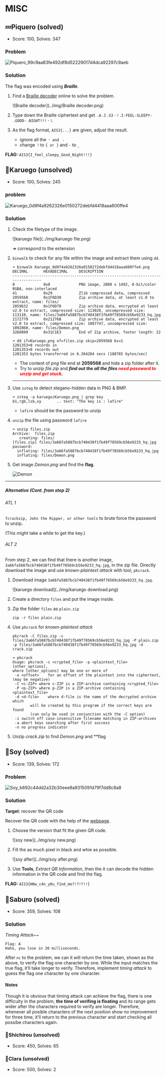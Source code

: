 # MISC

## 💤Piquero (solved)

-   Score: 100, Solves: 347

### Problem

![Piquero_99c9aa83fe492df8d52229017d4dca92297c9aeb](piquero/Piquero_99c9aa83fe492df8d52229017d4dca92297c9aeb.jpg)

### Solution

The flag was encoded using ***Braille***.

1.  Find a [Braille decoder](https://www.dcode.fr/braille-alphabet) online to solve the problem.

    ![Braille decoder](../img/Braille decoder.png)

2.  Type down the Braille ciphertext and get `⠠A⠠I⠠S3⠐⠸⠠I-FEEL-SLEEPY-⠠GOOD-⠠NIGHT!!!⠐⠸`.

3.  As the flag format, `AIS3{...}` are given, adjust the result.

    -   ignore all the `⠐ and ⠠`
    -   change `⠸` to `{ or }` and `-` to `_`

**FLAG:** `AIS3{I_feel_sleepy_Good_Night!!!}`



## 🐥Karuego (unsolved)

-   Score: 100, Solves: 245

### problem

![Karuego_0d9f4a9262326e0150272debfd4418aaa600ffe4](karuego/Karuego_0d9f4a9262326e0150272debfd4418aaa600ffe4.png)

### Solution

1.  Check the filetype of the image.

    ![karuego file](../img/karuego file.png)

    ➜ correspond to the extension

2.  `binwalk` to check for any file within the image and extract them using `dd`.

    ```shell
    ➜ binwalk Karuego_0d9f4a9262326e0150272debfd4418aaa600ffe4.png
    DECIMAL       HEXADECIMAL     DESCRIPTION
    --------------------------------------------------------------------------------
    0             0x0             PNG image, 2880 x 1492, 8-bit/color RGBA, non-interlaced
    41            0x29            Zlib compressed data, compressed
    2059568       0x1F6D30        Zip archive data, at least v1.0 to extract, name: files/
    2059632       0x1F6D70        Zip archive data, encrypted at least v2.0 to extract, compressed size: 113020, uncompressed size: 113110, name: files/3a66fa5887bcb740438f1fb49f78569cb56e9233_hq.jpg
    2172779       0x21276B        Zip archive data, encrypted at least v2.0 to extract, compressed size: 1087747, uncompressed size: 1092860, name: files/Demon.png
    3260899       0x31C1E3        End of Zip archive, footer length: 22
    
    ➜ dd if=Karuego.png of=files.zip skip=2059568 bs=1
    1201353+0 records in
    1201353+0 records out
    1201353 bytes transferred in 6.364284 secs (188765 bytes/sec)
    ```

    -   The content of *png* file end at **2059568** and hide a zip folder after it.
    -   Try to unzip *file.zip* and ***find out the all the files <span style="color: red">need password to unzip and get stuck</span>.***

    ---

3.  Use `zsteg` to detect stegano-hidden data in PNG & BMP.

    ```shell
    ➜ zsteg -a karuego/Karuego.png | grep key
    b1,rgb,lsb,xy       .. text: "The key is : lafire"
    ```

    -   `lafire` should be the password to unzip

4.  `unzip` the file using password `lafire`

    ```shell
    ➜ unzip files.zip
    Archive:  files.zip
       creating: files/
    [files.zip] files/3a66fa5887bcb740438f1fb49f78569cb56e9233_hq.jpg password: 
      inflating: files/3a66fa5887bcb740438f1fb49f78569cb56e9233_hq.jpg  
      inflating: files/Demon.png 
    ```

5.  Get image *Demon.png* and find the **flag**.

    ![Demon](../misc/karuego/files/Demon.png)

---

##### Alternative (Cont. from step 2)

###### ATL 1

`fcrackzip, John the Ripper, or other tools` to brute force the password to unzip.

(This might take a while to get the key.)

###### ALT 2

From step 2, we can find that there is another image, `3a66fa5887bcb740438f1fb49f78569cb56e9233_hq.jpg`, in the zip file. Directly download the image and use *known-plaintext attack* with tool, `pkcrack`.

1.  Download image `3a66fa5887bcb740438f1fb49f78569cb56e9233_hq.jpg`.

    ![karuego download](../img/karuego download.png)

2.  Create a directory `files` and put the image inside.

3.  Zip the folder `files` as `plain.zip`

    `zip -r files plain.zip`

4.  Use `pkcrack` for *known-plaintext attack*

    `pkcrack -C files.zip -c files/3a66fa5887bcb740438f1fb49f78569cb56e9233_hq.jpg -P plain.zip -p files/3a66fa5887bcb740438f1fb49f78569cb56e9233_hq.jpg -d crack.zip`

    

    ```shell
    ➜ pkcrack 
    Usage: pkcrack -c <crypted_file> -p <plaintext_file> [other_options],
    where [other_options] may be one or more of
     -o <offset>	for an offset of the plaintext into the ciphertext, (may be negative)
     -C <c-ZIP>	where c-ZIP is a ZIP-archive containing <crypted_file>
     -P <p-ZIP>	where p-ZIP is a ZIP-archive containing <plaintext_file>
     -d <d-file>	where d-file is the name of the decrypted archive which
    		will be created by this program if the correct keys are found
    		(can only be used in conjunction with the -C option)
     -i	switch off case-insensitive filename matching in ZIP-archives
     -a	abort keys searching after first success
     -n	no progress indicator
    ```

5.  Unzip *crack.zip* to find *Demon.png* and **flag



## 🌱Soy (solved)

-   Score: 139, Solves: 172



### Problem

![Soy_b692c44dd2a32b30eee8a9315091d79f7dd8c8a8](soy/Soy_b692c44dd2a32b30eee8a9315091d79f7dd8c8a8.png)



### Solution

**Target**: recover the QR code



Recover the QR code with the help of the [webpage](https://merricx.github.io/).

1.  Choose the version that fit the given QR code.

    ![soy new](../img/soy new.png)

2.  Fill the as much pixel in black and whie as possible.

    ![soy after](../img/soy after.png)

3.  Use **Tools**, *Extract QR Information*, then the it can decode the hidden information in the QR code and find the flag.

**FLAG:** `AIS3{H0w_c4n_y0u_f1nd_me?!?!?!!}`



## 👑Saburo (solved)

-   Score: 359, Solves: 108

### Solution

*Timing Attack~~*

```
Flag: A
Haha, you lose in 20 milliseconds.
```

After `nc` to the problem, we can it will return the time taken, shown as the above, to verify the flag one character by one. While the input matches the true flag, it’ll take longer to verify. Therefore, implement *timing attack* to guess the flag one character by one character.



#### Notes

Though it is obvious that timing attack can achieve the flag, there is one difficulty in the problem, **the time of verifing is floating** and its range gets wider after the characters required to verify are longer. Therefore, whenever all posible characters of the next position show no improvement for three time, it’ll return to the previous character and start checking all possibe characters again.



### 👿Shichirou (unsolved)

-   Score: 450, Solves: 65

### 🧸Clara (unsolved)

-   Score: 500, Solves: 2
